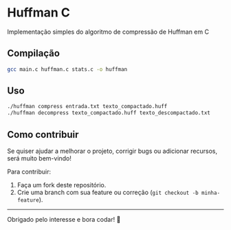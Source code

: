 # Huffman C

Implementação simples do algoritmo de compressão de Huffman em C

## Compilação

```bash
gcc main.c huffman.c stats.c -o huffman
```

## Uso

```bash
./huffman compress entrada.txt texto_compactado.huff
./huffman decompress texto_compactado.huff texto_descompactado.txt
```
## Como contribuir

Se quiser ajudar a melhorar o projeto, corrigir bugs ou adicionar recursos, será muito bem-vindo!  

Para contribuir:

1. Faça um fork deste repositório.
2. Crie uma branch com sua feature ou correção (`git checkout -b minha-feature`).

---

Obrigado pelo interesse e bora codar! 🚀
